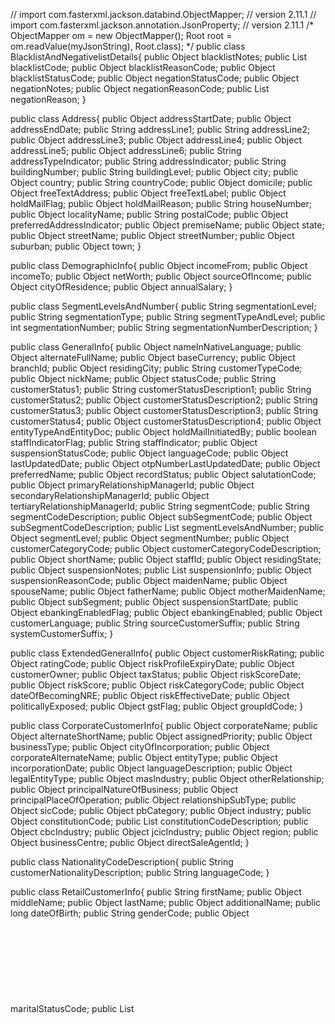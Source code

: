 // import com.fasterxml.jackson.databind.ObjectMapper; // version 2.11.1
// import com.fasterxml.jackson.annotation.JsonProperty; // version 2.11.1
/* ObjectMapper om = new ObjectMapper();
Root root = om.readValue(myJsonString), Root.class); */
public class BlacklistAndNegativelistDetails{
    public Object blacklistNotes;
    public List<Object> blacklistCode;
    public Object blacklistReasonCode;
    public Object blacklistStatusCode;
    public Object negationStatusCode;
    public Object negationNotes;
    public Object negationReasonCode;
    public List<Object> negationReason;
}

public class Address{
    public Object addressStartDate;
    public Object addressEndDate;
    public String addressLine1;
    public String addressLine2;
    public Object addressLine3;
    public Object addressLine4;
    public Object addressLine5;
    public Object addressLine6;
    public String addressTypeIndicator;
    public String addressIndicator;
    public String buildingNumber;
    public String buildingLevel;
    public Object city;
    public Object country;
    public String countryCode;
    public Object domicile;
    public Object freeTextAddress;
    public Object freeTextLabel;
    public Object holdMailFlag;
    public Object holdMailReason;
    public String houseNumber;
    public Object localityName;
    public String postalCode;
    public Object preferredAddressIndicator;
    public Object premiseName;
    public Object state;
    public Object streetName;
    public Object streetNumber;
    public Object suburban;
    public Object town;
}

public class DemographicInfo{
    public Object incomeFrom;
    public Object incomeTo;
    public Object netWorth;
    public Object sourceOfIncome;
    public Object cityOfResidence;
    public Object annualSalary;
}

public class SegmentLevelsAndNumber{
    public String segmentationLevel;
    public String segmentationType;
    public String segmentTypeAndLevel;
    public int segmentationNumber;
    public String segmentationNumberDescription;
}

public class GeneralInfo{
    public Object nameInNativeLanguage;
    public Object alternateFullName;
    public Object baseCurrency;
    public Object branchId;
    public Object residingCity;
    public String customerTypeCode;
    public Object nickName;
    public Object statusCode;
    public String customerStatus1;
    public String customerStatusDescription1;
    public String customerStatus2;
    public Object customerStatusDescription2;
    public String customerStatus3;
    public Object customerStatusDescription3;
    public String customerStatus4;
    public Object customerStatusDescription4;
    public Object entityTypeAndEntityDoc;
    public Object holdMailInitiatedBy;
    public boolean staffIndicatorFlag;
    public String staffIndicator;
    public Object suspensionStatusCode;
    public Object languageCode;
    public Object lastUpdatedDate;
    public Object otpNumberLastUpdatedDate;
    public Object preferredName;
    public Object recordStatus;
    public Object salutationCode;
    public Object primaryRelationshipManagerId;
    public Object secondaryRelationshipManagerId;
    public Object tertiaryRelationshipManagerId;
    public String segmentCode;
    public String segmentCodeDescription;
    public Object subSegmentCode;
    public Object subSegmentCodeDescription;
    public List<SegmentLevelsAndNumber> segmentLevelsAndNumber;
    public Object segmentLevel;
    public Object segmentNumber;
    public Object customerCategoryCode;
    public Object customerCategoryCodeDescription;
    public Object shortName;
    public Object staffId;
    public Object residingState;
    public Object suspensionNotes;
    public List<Object> suspensionInfo;
    public Object suspensionReasonCode;
    public Object maidenName;
    public Object spouseName;
    public Object fatherName;
    public Object motherMaidenName;
    public Object subSegment;
    public Object suspensionStartDate;
    public Object ebankingEnabledFlag;
    public Object ebankingEnabled;
    public Object customerLanguage;
    public String sourceCustomerSuffix;
    public String systemCustomerSuffix;
}

public class ExtendedGeneralInfo{
    public Object customerRiskRating;
    public Object ratingCode;
    public Object riskProfileExpiryDate;
    public Object customerOwner;
    public Object taxStatus;
    public Object riskScoreDate;
    public Object riskScore;
    public Object riskCategoryCode;
    public Object dateOfBecomingNRE;
    public Object riskEffectiveDate;
    public Object politicallyExposed;
    public Object gstFlag;
    public Object groupIdCode;
}

public class CorporateCustomerInfo{
    public Object corporateName;
    public Object alternateShortName;
    public Object assignedPriority;
    public Object businessType;
    public Object cityOfIncorporation;
    public Object corporateAlternateName;
    public Object entityType;
    public Object incorporationDate;
    public Object languageDescription;
    public Object legalEntityType;
    public Object masIndustry;
    public Object otherRelationship;
    public Object principalNatureOfBusiness;
    public Object principalPlaceOfOperation;
    public Object relationshipSubType;
    public Object sicCode;
    public Object pbCategory;
    public Object industry;
    public Object constitutionCode;
    public List<Object> constitutionCodeDescription;
    public Object cbcIndustry;
    public Object jcicIndustry;
    public Object region;
    public Object businessCentre;
    public Object directSaleAgentId;
}

public class NationalityCodeDescription{
    public String customerNationalityDescription;
    public String languageCode;
}

public class RetailCustomerInfo{
    public String firstName;
    public Object middleName;
    public Object lastName;
    public Object additionalName;
    public long dateOfBirth;
    public String genderCode;
    public Object maritalStatusCode;
    public List<Object> maritalStatusCodeDescription;
    public Object maritalStatusDescription;
    public String nationalityCode;
    public List<NationalityCodeDescription> nationalityCodeDescription;
    public Object nationalityDescription;
    public Object optOutIndicator;
    public Object race;
    public Object raceDescription;
    public Object taxDeductedSource;
    public Object supervisingDepartment;
    public Object residingCountryCode;
    public List<Object> residingCountryCodeDescription;
    public Object residingCountryDescription;
    public Object profitCentre;
    public Object countryOfBirth;
    public Object wmsIndicator;
    public Object currentDesignation;
    public Object fxTierGroup;
    public Object faxIndemnity;
    public Object taxDeduction;
    public Object isSanctionChecked;
    public Object minorIndicatorFlag;
    public Object minorIndicator;
    public Object residentIndicatorFlag;
    public Object residentIndicator;
    public List<Object> relationshipDetails;
    public Object customerRelationshipStartDate;
    public Object primaryServiceCentre;
    public Object placeOfBirth;
}

public class EducationDetail{
    public Object qualification;
    public Object university;
}

public class EmploymentDetails{
    public Object employmentStatus;
    public Object nameOfEmployer;
    public Object jobTitleCode;
    public List<Object> jobTitleCodeDescription;
    public Object jobTitleDescription;
    public Object occupationCode;
    public List<Object> occupationCodeDescription;
    public Object occupationDescription;
    public Object periodOfEmployment;
    public Object employerIndustry;
    public Object employerLocation;
    public Object employeeId;
}

public class EmailInfo{
    public String email;
    public Object palm;
    public String emailTypeAndSuffix;
    public String type;
    public String typeSuffix;
    public Object endDate;
    public String preferenceFlag;
    public Object startDate;
    public String antiSpamIndicator;
    public long lastUpdatedDate;
}

public class PhoneInfo{
    public Object startDate;
    public Object endDate;
    public String phone;
    public Object cityCode;
    public String countryCode;
    public Object localCode;
    public String phoneTypeAndSuffix;
    public String type;
    public String typeSuffix;
    public String preferenceFlag;
    public Object workExtensionNumber;
    public Object lastUpdateDate;
}

public class MiscellaneousInfo{
    public Object fatcaInternalField;
    public Object dateOnForm;
    public Object fatcaDeleteIndicator;
    public Object fatcaStatus;
    public Object fatcaReviewStatusUpdatedDate;
    public Object withholdingCertType;
    public Object fatcaCountry;
    public Object fatcaReviewStatus;
    public Object type;
}

public class Root{
    public String globalCustomerId;
    public Object customerId;
    public String sourceCustomerId;
    public String customerSystemId;
    public BlacklistAndNegativelistDetails blacklistAndNegativelistDetails;
    public List<Address> addresses;
    public List<Object> documentInfo;
    public DemographicInfo demographicInfo;
    public List<Object> donotContactChannelDetails;
    public GeneralInfo generalInfo;
    public ExtendedGeneralInfo extendedGeneralInfo;
    public CorporateCustomerInfo corporateCustomerInfo;
    public RetailCustomerInfo retailCustomerInfo;
    public List<EducationDetail> educationDetails;
    public EmploymentDetails employmentDetails;
    public List<EmailInfo> emailInfo;
    public List<PhoneInfo> phoneInfo;
    public Object corporateIndicator;
    public Object preferredContactType;
    public Object preferredEmailType;
    public MiscellaneousInfo miscellaneousInfo;
    public Object preferredDocumentCode;
    public Object defaultAddressType;
    public Object preferredUniqueId;
}

